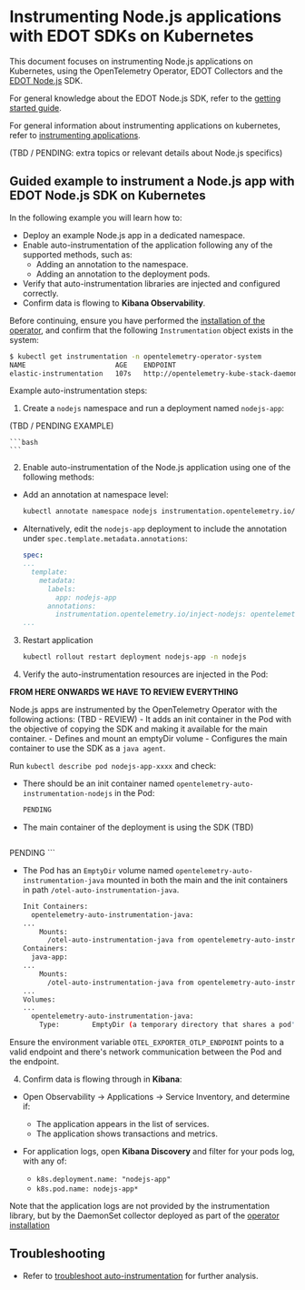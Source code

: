 # Instrumenting Node.js applications with EDOT SDKs on Kubernetes

This document focuses on instrumenting Node.js applications on Kubernetes, using the OpenTelemetry Operator, EDOT Collectors and the [EDOT Node.js](https://github.com/elastic/elastic-otel-node) SDK.

For general knowledge about the EDOT Node.js SDK, refer to the [getting started guide](https://github.com/elastic/elastic-otel-node/blob/main/packages/opentelemetry-node/docs/get-started.md).

For general information about instrumenting applications on kubernetes, refer to [instrumenting applications](./instrumenting-applications.md).

(TBD / PENDING: extra topics or relevant details about Node.js specifics)

## Guided example to instrument a Node.js app with EDOT Node.js SDK on Kubernetes

In the following example you will learn how to:

- Deploy an example Node.js app in a dedicated namespace.
- Enable auto-instrumentation of the application following any of the supported methods, such as:
  - Adding an annotation to the namespace.
  - Adding an annotation to the deployment pods.
- Verify that auto-instrumentation libraries are injected and configured correctly.
- Confirm data is flowing to **Kibana Observability**.

Before continuing, ensure you have performed the [installation of the operator](./README.md), and confirm that the following `Instrumentation` object exists in the system:

```bash
$ kubectl get instrumentation -n opentelemetry-operator-system
NAME                      AGE    ENDPOINT                                                                                                
elastic-instrumentation   107s   http://opentelemetry-kube-stack-daemon-collector.opentelemetry-operator-system.svc.cluster.local:4318
```

Example auto-instrumentation steps:

1. Create a `nodejs` namespace and run a deployment named `nodejs-app`:

(TBD / PENDING EXAMPLE)

    ```bash
    ```

2. Enable auto-instrumentation of the Node.js application using one of the following methods:

  - Add an annotation at namespace level:

    ```bash
    kubectl annotate namespace nodejs instrumentation.opentelemetry.io/inject-nodejs=opentelemetry-operator-system/elastic-instrumentation
    ```

  - Alternatively, edit the `nodejs-app` deployment to include the annotation under `spec.template.metadata.annotations`:

    ```yaml
    spec:
    ...
      template:
        metadata:
          labels:
            app: nodejs-app
          annotations:
            instrumentation.opentelemetry.io/inject-nodejs: opentelemetry-operator-system/elastic-instrumentation
    ...
    ```

3. Restart application

    ```bash
    kubectl rollout restart deployment nodejs-app -n nodejs
    ```

3. Verify the auto-instrumentation resources are injected in the Pod:

**FROM HERE ONWARDS WE HAVE TO REVIEW EVERYTHING**

  Node.js apps are instrumented by the OpenTelemetry Operator with the following actions:
  (TBD - REVIEW)
    - It adds an init container in the Pod with the objective of copying the SDK and making it available for the main container.
    - Defines and mount an emptyDir volume 
    - Configures the main container to use the SDK as a `java agent`.

  Run `kubectl describe pod nodejs-app-xxxx` and check:

  - There should be an init container named `opentelemetry-auto-instrumentation-nodejs` in the Pod:

    ```bash
    PENDING
    ```

  - The main container of the deployment is using the SDK (TBD)

    ```bash
PENDING
    ```

  - The Pod has an `EmptyDir` volume named `opentelemetry-auto-instrumentation-java` mounted in both the main and the init containers in path `/otel-auto-instrumentation-java`.

    ```bash
    Init Containers:
      opentelemetry-auto-instrumentation-java:
    ...
        Mounts:
          /otel-auto-instrumentation-java from opentelemetry-auto-instrumentation-java (rw)
    Containers:
      java-app:
    ...  
        Mounts:
          /otel-auto-instrumentation-java from opentelemetry-auto-instrumentation-java (rw)
    ...
    Volumes:
    ...
      opentelemetry-auto-instrumentation-java:
        Type:        EmptyDir (a temporary directory that shares a pod's lifetime)
    ```

  Ensure the environment variable `OTEL_EXPORTER_OTLP_ENDPOINT` points to a valid endpoint and there's network communication between the Pod and the endpoint.

4. Confirm data is flowing through in **Kibana**:

  - Open Observability -> Applications -> Service Inventory, and determine if:
    - The application appears in the list of services.
    - The application shows transactions and metrics.
  
  - For application logs, open **Kibana Discovery** and filter for your pods log, with any of:
    - `k8s.deployment.name: "nodejs-app"`
    - `k8s.pod.name: nodejs-app*`

  Note that the application logs are not provided by the instrumentation library, but by the DaemonSet collector deployed as part of the [operator installation](./README.md)

## Troubleshooting

- Refer to [troubleshoot auto-instrumentation](./troubleshoot-auto-instrumentation.md) for further analysis.
